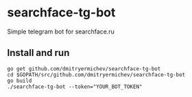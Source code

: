 # searchface-tg-bot
Simple telegram bot for searchface.ru

## Install and run

```
go get github.com/dmitryermichev/searchface-tg-bot
cd $GOPATH/src/github.com/dmitryermichev/searchface-tg-bot
go build
./searchface-tg-bot --token="YOUR_BOT_TOKEN"
```
